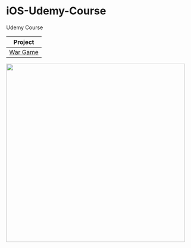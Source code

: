# iOS-Udemy-Course
Udemy Course

| Project | 
| ------ | 
| [War Game](https://github.com/stoikokolev/iOS-Udemy-Course/tree/main/08-CodingLogic) |

<div>
   <img height="480" align="left" src="https://raw.githubusercontent.com/stoikokolev/iOS-Udemy-Course/main/08-CodingLogic/WarGameScreenshot.png"/>
</div>

